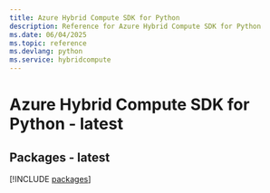 ```yaml
---
title: Azure Hybrid Compute SDK for Python
description: Reference for Azure Hybrid Compute SDK for Python
ms.date: 06/04/2025
ms.topic: reference
ms.devlang: python
ms.service: hybridcompute
---
```

# Azure Hybrid Compute SDK for Python - latest
## Packages - latest
[!INCLUDE [packages](hybrid-compute-index.md)]